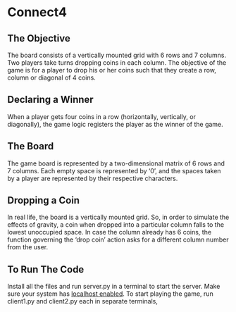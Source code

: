 # Connect4

## The Objective

The board consists of a vertically mounted grid with 6 rows and 7 columns. 
Two players take turns dropping coins in each column. 
The objective of the game is for a player to drop his or her coins such that they create a row, column or diagonal of 4 coins. 

## Declaring a Winner

When a player gets four coins in a row (horizontally, vertically, or diagonally), the game logic registers the player as the winner of the game.

## The Board

The game board is represented by a two-dimensional matrix of 6 rows and 7 columns. Each empty space is represented by ‘0’, and the spaces taken by a player are represented by their respective characters.

## Dropping a Coin

In real life, the board is a vertically mounted grid. So, in order to simulate the effects of gravity, a coin when dropped into a particular column falls to the lowest unoccupied space. 
In case the column already has 6 coins, the function governing the ‘drop coin’ action asks for a different column number from the user. 

## To Run The Code
Install all the files and run server.py in a terminal to start the server. Make sure your system has [localhost enabled](https://www.techwalla.com/articles/how-to-install-a-localhost-server-on-windows). To start playing the game, run client1.py and client2.py each in separate terminals, 
